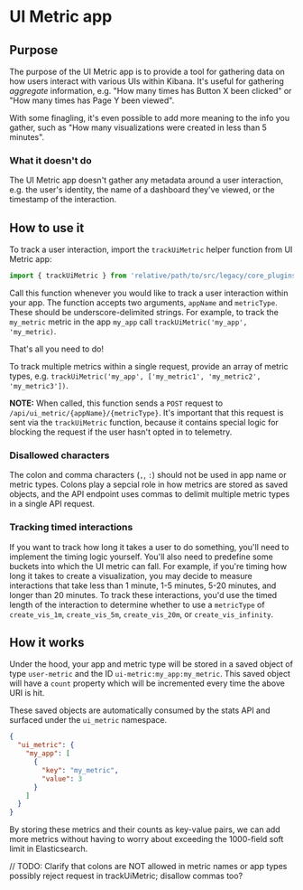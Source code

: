 # UI Metric app

## Purpose

The purpose of the UI Metric app is to provide a tool for gathering data on how users interact with
various UIs within Kibana. It's useful for gathering _aggregate_ information, e.g. "How many times
has Button X been clicked" or "How many times has Page Y been viewed".

With some finagling, it's even possible to add more meaning to the info you gather, such as "How many
visualizations were created in less than 5 minutes".

### What it doesn't do

The UI Metric app doesn't gather any metadata around a user interaction, e.g. the user's identity,
the name of a dashboard they've viewed, or the timestamp of the interaction.

## How to use it

To track a user interaction, import the `trackUiMetric` helper function from UI Metric app:

```js
import { trackUiMetric } from 'relative/path/to/src/legacy/core_plugins/ui_metric/public';
```

Call this function whenever you would like to track a user interaction within your app. The function
accepts two arguments, `appName` and `metricType`. These should be underscore-delimited strings.
For example, to track the `my_metric` metric in the app `my_app` call `trackUiMetric('my_app', 'my_metric)`.

That's all you need to do!

To track multiple metrics within a single request, provide an array of metric types, e.g. `trackUiMetric('my_app', ['my_metric1', 'my_metric2', 'my_metric3'])`.

**NOTE:** When called, this function sends a `POST` request to `/api/ui_metric/{appName}/{metricType}`.
It's important that this request is sent via the `trackUiMetric` function, because it contains special
logic for blocking the request if the user hasn't opted in to telemetry.

### Disallowed characters

The colon and comma characters (`,`, `:`) should not be used in app name or metric types. Colons play
a sepcial role in how metrics are stored as saved objects, and the API endpoint uses commas to delimit
multiple metric types in a single API request.

### Tracking timed interactions

If you want to track how long it takes a user to do something, you'll need to implement the timing
logic yourself. You'll also need to predefine some buckets into which the UI metric can fall.
For example, if you're timing how long it takes to create a visualization, you may decide to
measure interactions that take less than 1 minute, 1-5 minutes, 5-20 minutes, and longer than 20 minutes.
To track these interactions, you'd use the timed length of the interaction to determine whether to
use a `metricType` of  `create_vis_1m`, `create_vis_5m`, `create_vis_20m`, or `create_vis_infinity`.

## How it works

Under the hood, your app and metric type will be stored in a saved object of type `user-metric` and the
ID `ui-metric:my_app:my_metric`. This saved object will have a `count` property which will be incremented 
every time the above URI is hit.

These saved objects are automatically consumed by the stats API and surfaced under the
`ui_metric` namespace.

```json
{
  "ui_metric": {
    "my_app": [
      {
        "key": "my_metric",
        "value": 3
      }
    ]
  }
}
```

By storing these metrics and their counts as key-value pairs, we can add more metrics without having
to worry about exceeding the 1000-field soft limit in Elasticsearch.

// TODO: Clarify that colons are NOT allowed in metric names or app types possibly reject request in trackUiMetric; disallow commas too?
